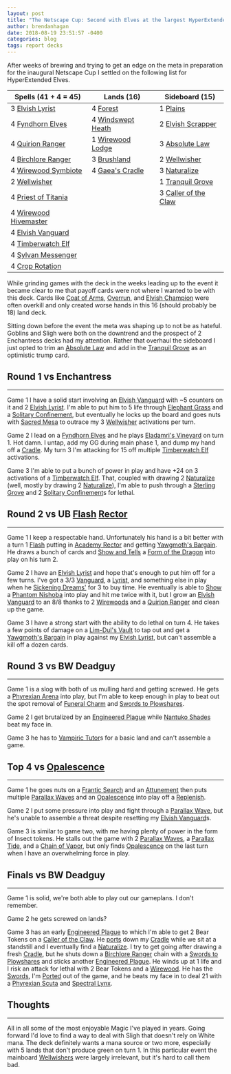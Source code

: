 ```yaml
---
layout: post
title: "The Netscape Cup: Second with Elves at the largest HyperExtended tournament yet"
author: brendanhagan
date: 2018-08-19 23:51:57 -0400
categories: blog
tags: report decks
---
```


After weeks of brewing and trying to get an edge on the meta in preparation for the inaugural Netscape Cup I settled on the following list for HyperExtended Elves.


| Spells (41 + 4 = 45) | Lands (16) | Sideboard (15) |
|---|---|---|
| 3 <a href="https://scryfall.com/card/usg/248/elvish-lyrist">Elvish Lyrist</a> | 4 <a href="https://scryfall.com/card/ody/349/forest">Forest</a> | 1 <a href="https://scryfall.com/card/palp/4/plains">Plains</a> |
| 4 <a href="https://scryfall.com/card/ice/244/fyndhorn-elves">Fyndhorn Elves</a> | 4 <a href="https://scryfall.com/card/ons/328/windswept-heath">Windswept Heath</a> | 2 <a href="https://scryfall.com/card/ons/258/elvish-scrapper">Elvish Scrapper</a> |
| 4 <a href="https://scryfall.com/card/vis/117/quirion-ranger">Quirion Ranger</a> | 1 <a href="https://scryfall.com/card/ons/329/wirewood-lodge">Wirewood Lodge</a> | 3 <a href="https://scryfall.com/card/usg/2/absolute-law">Absolute Law</a> |
| 4 <a href="https://scryfall.com/card/ons/248/birchlore-rangers">Birchlore Ranger</a> | 3 <a href="https://scryfall.com/card/ice/352/brushland">Brushland</a> | 2 <a href="https://scryfall.com/card/ons/300/wellwisher">Wellwisher</a> |
| 4 <a href="https://scryfall.com/card/scg/133/wirewood-symbiote">Wirewood Symbiote</a> | 4 <a href="https://scryfall.com/card/usg/321/gaeas-cradle">Gaea's Cradle</a> | 3 <a href="https://scryfall.com/card/ons/275/naturalize">Naturalize</a> |
| 2 <a href="https://scryfall.com/card/ons/300/wellwisher">Wellwisher</a> | | 1 <a href="https://scryfall.com/card/wth/142/tranquil-grove">Tranquil Grove</a> |
| 4 <a href="https://scryfall.com/card/usg/270/priest-of-titania">Priest of Titania</a> | | 3 <a href="https://scryfall.com/card/lgn/121/caller-of-the-claw">Caller of the Claw</a> |
| 4 <a href="https://scryfall.com/card/lgn/145/wirewood-hivemaster">Wirewood Hivemaster</a> | | |
| 4 <a href="https://scryfall.com/card/ons/259/elvish-vanguard">Elvish Vanguard</a> | | |
| 4 <a href="https://scryfall.com/card/lgn/140/timberwatch-elf">Timberwatch Elf</a> | | |
| 4 <a href="https://scryfall.com/card/apc/87/sylvan-messenger">Sylvan Messenger</a> | | |
| 4 <a href="https://scryfall.com/card/ulg/98/crop-rotation">Crop Rotation</a> | | |


While grinding games with the deck in the weeks leading up to the event it became clear to me that payoff cards were not where I wanted to be with this deck. Cards like <a href="https://scryfall.com/card/exo/131/coat-of-arms">Coat of Arms</a>, <a href="https://scryfall.com/card/ody/260/overrun">Overrun</a>, and <a href="https://scryfall.com/card/inv/186/elvish-champion">Elvish Champion</a> were often overkill and only created worse hands in this 16 (should probably be 18) land deck.

Sitting down before the event the meta was shaping up to not be as hateful. Goblins and Sligh were both on the downtrend and the prospect of 2 Enchantress decks had my attention.
Rather that overhaul the sideboard I just opted to trim an <a href="https://scryfall.com/card/usg/2/absolute-law">Absolute Law</a> and add in the <a href="https://scryfall.com/card/wth/142/tranquil-grove">Tranquil Grove</a> as an optimistic trump card.

<h2>Round 1 vs Enchantress</h2>
<hr/>

Game 1 I have a solid start involving an <a href="https://scryfall.com/card/ons/259/elvish-vanguard">Elvish Vanguard</a> with ~5 counters on it and 2 <a href="https://scryfall.com/card/usg/248/elvish-lyrist">Elvish Lyrist</a>.
I'm able to put him to 5 life through <a href="https://scryfall.com/card/vis/104/elephant-grass">Elephant Grass</a> and a <a href="https://scryfall.com/card/jud/24/solitary-confinement">Solitary Confinement</a>, but eventually he locks up the board and goes nuts with <a href="https://scryfall.com/card/mir/37/sacred-mesa">Sacred Mesa</a> to outrace my 3 <a href="https://scryfall.com/card/ons/300/wellwisher">Wellwisher</a> activations per turn.

Game 2 I lead on a <a href="https://scryfall.com/card/ice/244/fyndhorn-elves">Fyndhorn Elves</a> and he plays <a href="https://scryfall.com/card/tmp/223/eladamris-vineyard">Eladamri's Vineyard</a> on turn 1. Hot damn.
I untap, add my GG during main phase 1, and dump my hand off a <a href="https://scryfall.com/card/usg/321/gaeas-cradle">Cradle</a>.
My turn 3 I'm attacking for 15 off multiple <a href="https://scryfall.com/card/lgn/140/timberwatch-elf">Timberwatch Elf</a> activations.

Game 3 I'm able to put a bunch of power in play and have +24 on 3 activations of a <a href="https://scryfall.com/card/lgn/140/timberwatch-elf">Timberwatch Elf</a>. That, coupled with drawing 2 <a href="https://scryfall.com/card/ons/275/naturalize">Naturalize</a> (well, mostly by drawing 2 <a href="https://scryfall.com/card/ons/275/naturalize">Naturalize</a>), I'm able to push through a <a href="https://scryfall.com/card/inv/278/sterling-grove">Sterling Grove</a> and 2 <a href="https://scryfall.com/card/jud/24/solitary-confinement">Solitary Confinement</a>s for lethal.


<h2>Round 2 vs UB <a href="https://scryfall.com/card/mir/66/flash">Flash</a> <a href="https://scryfall.com/card/uds/1/academy-rector">Rector</a></h2>
<hr/>

Game 1 I keep a respectable hand. Unfortunately his hand is a bit better with a turn 1 <a href="https://scryfall.com/card/mir/66/flash">Flash</a> putting in <a href="https://scryfall.com/card/uds/1/academy-rector">Academy Rector</a> and getting <a href="https://scryfall.com/card/uds/75/yawgmoths-bargain">Yawgmoth's Bargain</a>.
He draws a bunch of cards and <a href="https://scryfall.com/card/usg/96/show-and-tell">Show and Tells</a> a <a href="https://scryfall.com/card/scg/93/form-of-the-dragon">Form of the Dragon</a> into play on his turn 2.

Game 2 I have an <a href="https://scryfall.com/card/usg/248/elvish-lyrist">Elvish Lyrist</a> and hope that's enough to put him off for a few turns.
I've got a 3/3 <a href="https://scryfall.com/card/ons/259/elvish-vanguard">Vanguard</a>, a <a href="https://scryfall.com/card/usg/248/elvish-lyrist">Lyrist</a>, and something else in play when he <a href="https://scryfall.com/card/tor/83/sickening-dreams">Sickening Dreams'</a> for 3 to buy time.
He eventually is able to <a href="https://scryfall.com/card/usg/96/show-and-tell">Show</a> a <a href="https://scryfall.com/card/jud/140/phantom-nishoba">Phantom Nishoba</a> into play and hit me twice with it, but I grow an <a href="https://scryfall.com/card/ons/259/elvish-vanguard">Elvish Vanguard</a> to an 8/8 thanks to 2 <a href="https://scryfall.com/card/scg/133/wirewood-symbiote">Wirewoods</a> and a <a href="https://scryfall.com/card/vis/117/quirion-ranger">Quirion Ranger</a> and clean up the game.

Game 3 I have a strong start with the ability to do lethal on turn 4.
He takes a few points of damage on a <a href="https://scryfall.com/card/all/107/lim-d%C3%BBls-vault">Lim-Dul's Vault</a> to tap out and get a <a href="https://scryfall.com/card/uds/75/yawgmoths-bargain">Yawgmoth's Bargain</a> in play against my <a href="https://scryfall.com/card/usg/248/elvish-lyrist">Elvish Lyrist</a>, but can't assemble a kill off a dozen cards.


<h2>Round 3 vs BW Deadguy</h2>
<hr/>

Game 1 is a slog with both of us mulling hard and getting screwed. He gets a <a href="https://scryfall.com/card/apc/47/phyrexian-arena">Phyrexian Arena</a> into play, but I'm able to keep enough in play to beat out the spot removal of <a href="https://scryfall.com/card/vis/61/funeral-charm">Funeral Charm</a> and <a href="https://scryfall.com/card/ice/54/swords-to-plowshares">Swords to Plowshares</a>.

Game 2 I get brutalized by an <a href="https://scryfall.com/card/ulg/51/engineered-plague">Engineered Plague</a> while <a href="https://scryfall.com/card/tor/74/nantuko-shade">Nantuko Shades</a> beat my face in.

Game 3 he has to <a href="https://scryfall.com/card/vis/72/vampiric-tutor">Vampiric Tutor</a>s for a basic land and can't assemble a game.


<h2>Top 4 vs <a href="https://scryfall.com/card/uds/13/opalescence">Opalescence</a></h2>
<hr/>

Game 1 he goes nuts on a <a href="https://scryfall.com/card/ulg/32/frantic-search">Frantic Search</a> and an <a href="https://scryfall.com/card/usg/61/attunement">Attunement</a> then puts multiple <a href="https://scryfall.com/card/nem/17/parallax-wave">Parallax Waves</a> and an <a href="https://scryfall.com/card/uds/13/opalescence">Opalescence</a> into play off a <a href="https://scryfall.com/card/uds/15/replenish">Replenish</a>.

Game 2 I put some pressure into play and fight through a <a href="https://scryfall.com/card/nem/17/parallax-wave">Parallax Wave</a>, but he's unable to assemble a threat despite resetting my <a href="https://scryfall.com/card/ons/259/elvish-vanguard">Elvish Vanguard</a>s.

Game 3 is similar to game two, with me having plenty of power in the form of Insect tokens. He stalls out the game with 2 <a href="https://scryfall.com/card/nem/17/parallax-wave">Parallax Waves</a>, a <a href="https://scryfall.com/card/nem/37/parallax-tide">Parallax Tide</a>, and a <a href="https://scryfall.com/card/ons/73/chain-of-vapor">Chain of Vapor</a>, but only finds <a href="https://scryfall.com/card/uds/13/opalescence">Opalescence</a> on the last turn when I have an overwhelming force in play.


<h2>Finals vs BW Deadguy</h2>
<hr/>

Game 1 is solid, we're both able to play out our gameplans. I don't remember.

Game 2 he gets screwed on lands?

Game 3 has an early <a href="https://scryfall.com/card/ulg/51/engineered-plague">Engineered Plague</a> to which I'm able to get 2 Bear Tokens on a <a href="https://scryfall.com/card/lgn/121/caller-of-the-claw">Caller of the Claw</a>. He <a href="https://scryfall.com/card/mmq/324/rishadan-port">ports</a> down my <a href="https://scryfall.com/card/usg/321/gaeas-cradle">Cradle</a> while we sit at a standstill and I eventually find a <a href="https://scryfall.com/card/ons/275/naturalize">Naturalize</a>. I try to get going after drawing a fresh <a href="https://scryfall.com/card/usg/321/gaeas-cradle">Cradle</a>, but he shuts down a <a href="https://scryfall.com/card/ons/248/birchlore-rangers">Birchlore Ranger</a> chain with a <a href="https://scryfall.com/card/ice/54/swords-to-plowshares">Swords to Plowshares</a> and sticks another <a href="https://scryfall.com/card/ulg/51/engineered-plague">Engineered Plague</a>.
He winds up at 1 life and I risk an attack for lethal with 2 Bear Tokens and a <a href="https://scryfall.com/card/scg/133/wirewood-symbiote">Wirewood</a>. He has the <a href="https://scryfall.com/card/ice/54/swords-to-plowshares">Swords</a>, I'm <a href="https://scryfall.com/card/mmq/324/rishadan-port">Ported</a> out of the game, and he beats my face in to deal 21 with a <a href="https://scryfall.com/card/pls/51/phyrexian-scuta">Phyrexian Scuta</a> and <a href="https://scryfall.com/card/apc/17/spectral-lynx">Spectral Lynx</a>.


<h2>Thoughts</h2>
<hr/>

All in all some of the most enjoyable Magic I've played in years. Going forward I'd love to find a way to deal with Sligh that doesn't rely on White mana.
The deck definitely wants a mana source or two more, especially with 5 lands that don't produce green on turn 1. In this particular event the mainboard <a href="https://scryfall.com/card/ons/300/wellwisher">Wellwishers</a> were largely irrelevant, but it's hard to call them bad.
